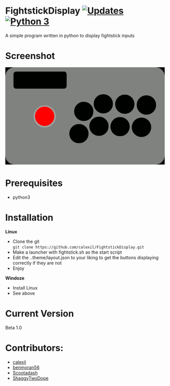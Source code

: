 # FightstickDisplay [![Updates](https://pyup.io/repos/github/calexil/FightstickDisplay/shield.svg)](https://pyup.io/repos/github/calexil/FightstickDisplay/) [![Python 3](https://pyup.io/repos/github/calexil/FightstickDisplay/python-3-shield.svg)](https://pyup.io/repos/github/calexil/FightstickDisplay/)


A simple program written in python to display fightstick inputs
# Screenshot
![Alt text](/theme/fightstick.gif?raw=true)
# Prerequisites
* python3

# Installation
**Linux**
* Clone the git  
`git clone https://github.com/calexil/FightstickDisplay.git`
* Make a launcher with fightstick.sh as the start script
* Edit the ..theme/layout.json to your liking to get the buttons displaying correctly if they are not
* Enjoy

**Windoze**
* Install Linux
* See above
# Current Version
Beta 1.0
# Contributors:
* [calexil](https://github.com/calexil)
* [benmoran56](https://github.com/benmoran56)
* [Scootadash](https://www.reddit.com/user/wonderful72pike) 
* [ShaggyTwoDope](https://github.com/shaggytwodope)
